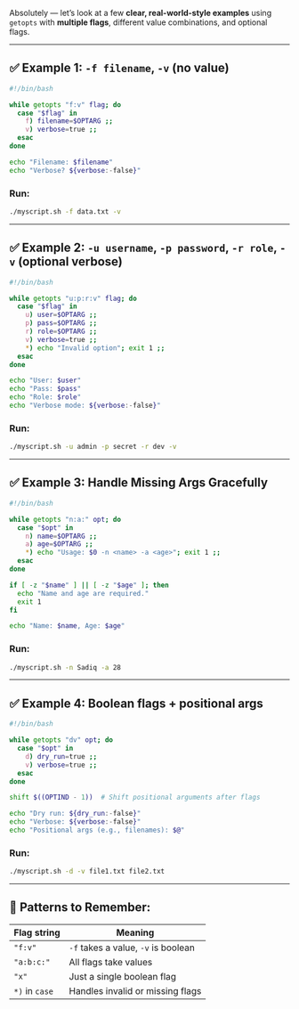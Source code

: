 
Absolutely — let’s look at a few **clear, real-world-style examples** using `getopts` with **multiple flags**, different value combinations, and optional flags.

---

## ✅ Example 1: `-f filename`, `-v` (no value)

```bash
#!/bin/bash

while getopts "f:v" flag; do
  case "$flag" in
    f) filename=$OPTARG ;;
    v) verbose=true ;;
  esac
done

echo "Filename: $filename"
echo "Verbose? ${verbose:-false}"
```

### Run:

```bash
./myscript.sh -f data.txt -v
```

---

## ✅ Example 2: `-u username`, `-p password`, `-r role`, `-v` (optional verbose)

```bash
#!/bin/bash

while getopts "u:p:r:v" flag; do
  case "$flag" in
    u) user=$OPTARG ;;
    p) pass=$OPTARG ;;
    r) role=$OPTARG ;;
    v) verbose=true ;;
    *) echo "Invalid option"; exit 1 ;;
  esac
done

echo "User: $user"
echo "Pass: $pass"
echo "Role: $role"
echo "Verbose mode: ${verbose:-false}"
```

### Run:

```bash
./myscript.sh -u admin -p secret -r dev -v
```

---

## ✅ Example 3: Handle Missing Args Gracefully

```bash
#!/bin/bash

while getopts "n:a:" opt; do
  case "$opt" in
    n) name=$OPTARG ;;
    a) age=$OPTARG ;;
    *) echo "Usage: $0 -n <name> -a <age>"; exit 1 ;;
  esac
done

if [ -z "$name" ] || [ -z "$age" ]; then
  echo "Name and age are required."
  exit 1
fi

echo "Name: $name, Age: $age"
```

### Run:

```bash
./myscript.sh -n Sadiq -a 28
```

---

## ✅ Example 4: Boolean flags + positional args

```bash
#!/bin/bash

while getopts "dv" opt; do
  case "$opt" in
    d) dry_run=true ;;
    v) verbose=true ;;
  esac
done

shift $((OPTIND - 1))  # Shift positional arguments after flags

echo "Dry run: ${dry_run:-false}"
echo "Verbose: ${verbose:-false}"
echo "Positional args (e.g., filenames): $@"
```

### Run:

```bash
./myscript.sh -d -v file1.txt file2.txt
```

---

## 🧠 Patterns to Remember:

| Flag string    | Meaning                             |
| -------------- | ----------------------------------- |
| `"f:v"`        | `-f` takes a value, `-v` is boolean |
| `"a:b:c:"`     | All flags take values               |
| `"x"`          | Just a single boolean flag          |
| `*)` in `case` | Handles invalid or missing flags    |
